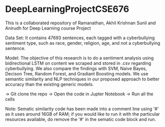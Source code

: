 # DeepLearningProjectCSE676
This is a collaborated repository of Ramanathan, Akhil Krishnan Sunil and Anirudh for Deep Learning course Project

Data Set: It contains 47693 sentences, each tagged with a cyberbullying sentiment type, such as race, gender, religion, age, and not a cyberbullying sentence.

Model: The objective of this research is to do a sentiment analysis using bidirectional LSTM on content we scraped and stored in .csv regarding cyberbullying. We also compare the findings with SVM, Naive Bayes, Decison Tree, Random Forest, and Gradiant Boosting models. We use semantic similarity and NLP techniques in our proposed approach to better accuracy than the existing generic models.

-> Git clone the repo
-> Open the code in Jupter Notebook
-> Run all the cells

Note: Sematic similarity code has been made into a comment line using '#' as it uses around 16GB of RAM; if you would like to run it with the particular resources available, do remove the '#' in the sematic code block and run.
